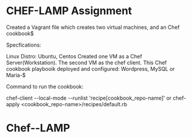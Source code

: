 # CHEF-LAMP Assignment
Created a Vagrant file which creates two virtual machines, and an Chef cookbook$

Specfications:

Linux Distro: Ubuntu, Centos
Created one VM as a Chef Server(Workstation).
The second VM as the chef client.
This Chef cookbook playbooik deployed and configured: Wordpress, MySQL or Maria-$


Command to run the cookbook:

chef-client --local-mode --runlist 'recipe[cookbook_repo-name]'
or
chef-apply <cookbook_repo-name>/recipes/default.rb

# Chef--LAMP

